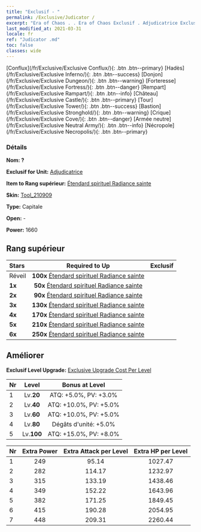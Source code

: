 ```yaml
---
title: "Exclusif - "
permalink: /Exclusive/Judicator /
excerpt: "Era of Chaos . . Era of Chaos Exclusif . Adjudicatrice Exclusif."
last_modified_at: 2021-03-31
locale: fr
ref: "Judicator .md"
toc: false
classes: wide
---
```

 [Conflux](/fr/Exclusive/Exclusive Conflux/){: .btn .btn--primary} [Hadès](/fr/Exclusive/Exclusive Inferno/){: .btn .btn--success} [Donjon](/fr/Exclusive/Exclusive Dungeon/){: .btn .btn--warning} [Forteresse](/fr/Exclusive/Exclusive Fortress/){: .btn .btn--danger} [Rempart](/fr/Exclusive/Exclusive Rampart/){: .btn .btn--info} [Château](/fr/Exclusive/Exclusive Castle/){: .btn .btn--primary} [Tour](/fr/Exclusive/Exclusive Tower/){: .btn .btn--success} [Bastion](/fr/Exclusive/Exclusive Stronghold/){: .btn .btn--warning} [Crique](/fr/Exclusive/Exclusive Cove/){: .btn .btn--danger} [Armée neutre](/fr/Exclusive/Exclusive Neutral Army/){: .btn .btn--info} [Nécropole](/fr/Exclusive/Exclusive Necropolis/){: .btn .btn--primary} 

### Détails
 **Nom: ?** 

 **Exclusif for Unit:** [Adjudicatrice](/fr/units/Judicator/) 

 **Item to Rang supérieur:** [Étendard spirituel Radiance sainte](/fr/Items/con_975/)

 **Skin:** [Tool_210909](/fr/Items/con_643/)

 **Type:** Capitale

 **Open:** -

 **Power:** 1660

## Rang supérieur

  |     Stars    |  Required to Up | Exclusif |
  |:-------------|:---------------:|:---------------:|
  |  Réveil  | **100x** [Étendard spirituel Radiance sainte](/fr/Items/con_975/) |  |
  | **1x** <i class="fas fa-star"/> | **50x** [Étendard spirituel Radiance sainte](/fr/Items/con_975/) |  |
  | **2x** <i class="fas fa-star"/> | **90x** [Étendard spirituel Radiance sainte](/fr/Items/con_975/) |  |
  | **3x** <i class="fas fa-star"/> | **130x** [Étendard spirituel Radiance sainte](/fr/Items/con_975/) |  |
  | **4x** <i class="fas fa-star"/> | **170x** [Étendard spirituel Radiance sainte](/fr/Items/con_975/) |  |
  | **5x** <i class="fas fa-star"/> | **210x** [Étendard spirituel Radiance sainte](/fr/Items/con_975/) |  |
  | **6x** <i class="fas fa-star"/> | **250x** [Étendard spirituel Radiance sainte](/fr/Items/con_975/) |  |


## Améliorer
 **Exclusif Level Upgrade:** [Exclusive Upgrade Cost Per Level](/Exclusive/ExclusiveUpgradeCostPerLevel/)

  |  Nr  |   Level  | Bonus at Level |
  |:-----|:--------:|:--------------:|
  | 1 | Lv.**20** | ATQ: +5.0%, PV: +3.0% |
  | 2 | Lv.**40** | ATQ: +10.0%, PV: +5.0% |
  | 3 | Lv.**60** | ATQ: +10.0%, PV: +5.0% |
  | 4 | Lv.**80** | Dégâts d'unité: +5.0% |
  | 5 | Lv.**100** | ATQ: +15.0%, PV: +8.0% |


  |  Nr  |  Extra Power | Extra Attack per Level | Extra HP per Level |
  |:-----|:--------:|:--------:|:--------:|
  | 1 | 249 | 95.14 | 1027.47 |
  | 2 | 282 | 114.17 | 1232.97 |
  | 3 | 315 | 133.19 | 1438.46 |
  | 4 | 349 | 152.22 | 1643.96 |
  | 5 | 382 | 171.25 | 1849.45 |
  | 6 | 415 | 190.28 | 2054.95 |
  | 7 | 448 | 209.31 | 2260.44 |


